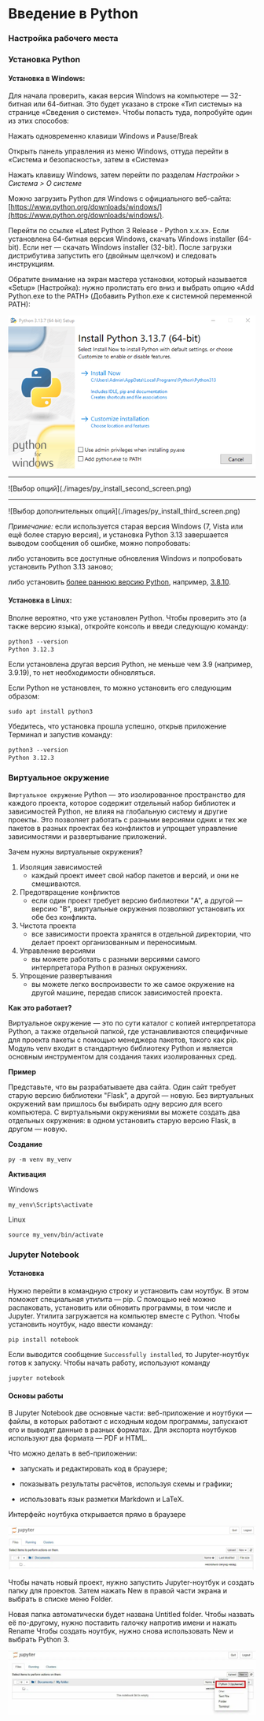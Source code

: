 Введение в Python
=================

### Настройка рабочего места

### Установка Python

#### Установка в Windows:

Для начала проверить, какая версия Windows на компьютере — 32-битная или 64-битная. Это будет указано в строке «Тип системы» на странице «Сведения о системе». Чтобы попасть туда, попробуйте один из этих способов:

Нажать одновременно клавиши Windows и Pause/Break

Открыть панель управления из меню Windows, оттуда перейти в «Система и безопасность», затем в «Система»

Нажать клавишу Windows, затем перейти по разделам _Настройки > Система > О системе_

Можно загрузить Python для Windows с официального веб-сайта:
[https://www.python.org/downloads/windows/](https://www.python.org/downloads/windows/).

Перейти по ссылке «Latest Python 3 Release - Python x.x.x». Если установлена 64-битная версия Windows, скачать Windows installer (64-bit). Если нет — скачать Windows installer (32-bit). После загрузки дистрибутива запустить его (двойным щелчком) и следовать инструкциям.

Обратите внимание на экран мастера установки, который называется «Setup» (Настройка): нужно пролистать его вниз и выбрать опцию «Add Python.exe to the PATH» (Добавить Python.exe к системной переменной PATH):

![Установка](./images/py_install_first_screen.png)
<hr>
![Выбор опций](./images/py_install_second_screen.png)
<hr>
![Выбор дополнительных опций](./images/py_install_third_screen.png)


_Примечание:_ если используется старая версия Windows (7, Vista или ещё более старую версия), и установка Python 3.13 завершается выводом сообщения об ошибке, можно попробовать:

либо установить все доступные обновления Windows и попробовать установить Python 3.13 заново;

либо установить [более раннюю версию Python](https://www.python.org/downloads/windows/), например, [3.8.10](https://www.python.org/downloads/release/python-3810/).

#### Установка в Linux:

Вполне вероятно, что уже установлен Python. Чтобы проверить это (а также версию языка), откройте консоль и введи следующую команду:

```
python3 --version 
Python 3.12.3
```

Если установлена другая версия Python, не меньше чем 3.9 (например, 3.9.19), то нет необходимости обновляться.

Если Python не установлен, то можно установить его следующим образом:
```
sudo apt install python3
```


Убедитесь, что установка прошла успешно, открыв приложение Терминал и запустив команду:

```
python3 --version 
Python 3.12.3
```
### Виртуальное окружение

`Виртуальное окружение` Python — это изолированное пространство для каждого проекта, которое содержит отдельный набор библиотек и зависимостей Python, не влияя на глобальную систему и другие проекты. Это позволяет работать с разными версиями одних и тех же пакетов в разных проектах без конфликтов и упрощает управление зависимостями и развертывание приложений. 

Зачем нужны виртуальные окружения?
1. Изоляция зависимостей 
    - каждый проект имеет свой набор пакетов и версий, и они не смешиваются. 
2. Предотвращение конфликтов
    - если один проект требует версию библиотеки "A", а другой — версию "B", виртуальные окружения позволяют установить их обе без конфликта. 
3. Чистота проекта
    - все зависимости проекта хранятся в отдельной директории, что делает проект организованным и переносимым. 
4. Управление версиями
    - вы можете работать с разными версиями самого интерпретатора Python в разных окружениях. 
5. Упрощение развертывания
    - вы можете легко воспроизвести то же самое окружение на другой машине, передав список зависимостей проекта. 

**Как это работает?**

Виртуальное окружение — это по сути каталог с копией интерпретатора Python, а также отдельной папкой, где устанавливаются специфичные для проекта пакеты с помощью менеджера пакетов, такого как pip. Модуль venv входит в стандартную библиотеку Python и является основным инструментом для создания таких изолированных сред. 

**Пример**

Представьте, что вы разрабатываете два сайта. Один сайт требует старую версию библиотеки "Flask", а другой — новую. Без виртуальных окружений вам пришлось бы выбирать одну версию для всего компьютера. С виртуальными окружениями вы можете создать два отдельных окружения: в одном установить старую версию Flask, в другом — новую. 

**Создание**

```
py -m venv my_venv
```
**Активация**

Windows  
```
my_venv\Scripts\activate
```
Linux  
```
source my_venv/bin/activate
```



### Jupyter Notebook

#### Установка

Нужно перейти в командную строку и установить сам ноутбук. В этом поможет специальная утилита — pip. С помощью неё можно распаковать, установить или обновить программы, в том числе и Jupyter. Утилита загружается на компьютер вместе с Python. Чтобы установить ноутбук, надо ввести команду:

```
pip install notebook
```


Если выводится сообщение `Successfully installed`, то Jupyter-ноутбук готов к запуску. Чтобы начать работу, используют команду

```
jupyter notebook
```


#### Основы работы

В Jupyter Notebook две основные части: веб-приложение и ноутбуки ― файлы, в которых работают с исходным кодом программы, запускают его и выводят данные в разных форматах. Для экспорта ноутбуков используют два формата ― PDF и HTML.

Что можно делать в веб-приложении:

- запускать и редактировать код в браузере;

- показывать результаты расчётов, используя схемы и графики;

- использовать язык разметки Markdown и LaTeX.

Интерфейс ноутбука открывается прямо в браузере

![Главное окно](./images/jupyter_main_window.png)

Чтобы начать новый проект, нужно запустить Jupyter-ноутбук и создать папку для проектов. Затем нажать New в правой части экрана и выбрать в списке меню Folder.

Новая папка автоматически будет названа Untitled folder. Чтобы назвать её по-другому, нужно поставить галочку напротив имени и нажать Rename Чтобы создать ноутбук, нужно снова использовать New и выбрать Python 3.

![Создание ноутбука](./images/notebook_creation.png)
